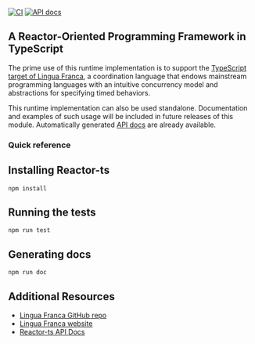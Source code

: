 [![CI](https://github.com/lf-lang/reactor-ts/actions/workflows/ci.yml/badge.svg)](https://github.com/lf-lang/reactor-ts/actions/workflows/ci.yml)
[![API docs](https://github.com/lf-lang/reactor-ts/actions/workflows/api-docs.yml/badge.svg)](https://github.com/lf-lang/reactor-ts/actions/workflows/api-docs.yml)

A Reactor-Oriented Programming Framework in TypeScript
---

The prime use of this runtime implementation is to support the [TypeScript target of Lingua Franca](https://www.lf-lang.org/docs/handbook/a-first-reactor?target=ts), a coordination language that endows mainstream programming languages with an intuitive concurrency model and abstractions for specifying timed behaviors.

This runtime implementation can also be used standalone. Documentation and examples of such usage will be included in future releases of this module. Automatically generated [API docs](https://lf-lang.github.io/reactor-ts) are already available.


### Quick reference

## Installing Reactor-ts
```
npm install
```

## Running the tests
```
npm run test
```

## Generating docs
```
npm run doc
```

## Additional Resources
- [Lingua Franca GitHub repo](https://repo.lf-lang.org)
- [Lingua Franca website](https://repo.lf-lang.org)
- [Reactor-ts API Docs](https://lf-lang.github.io/reactor-ts)
